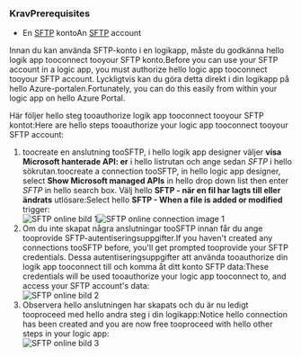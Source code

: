 ### <a name="prerequisites"></a><span data-ttu-id="bf5ba-101">Krav</span><span class="sxs-lookup"><span data-stu-id="bf5ba-101">Prerequisites</span></span>
* <span data-ttu-id="bf5ba-102">En [SFTP](https://en.wikipedia.org/wiki/SSH_File_Transfer_Protocol) konto</span><span class="sxs-lookup"><span data-stu-id="bf5ba-102">An [SFTP](https://en.wikipedia.org/wiki/SSH_File_Transfer_Protocol) account</span></span>  

<span data-ttu-id="bf5ba-103">Innan du kan använda SFTP-konto i en logikapp, måste du godkänna hello logik app tooconnect tooyour SFTP konto.</span><span class="sxs-lookup"><span data-stu-id="bf5ba-103">Before you can use your SFTP account in a logic app, you must authorize hello logic app tooconnect tooyour SFTP account.</span></span> <span data-ttu-id="bf5ba-104">Lyckligtvis kan du göra detta direkt i din logikapp på hello Azure-portalen.</span><span class="sxs-lookup"><span data-stu-id="bf5ba-104">Fortunately, you can do this easily from within your logic app on hello Azure Portal.</span></span>  

<span data-ttu-id="bf5ba-105">Här följer hello steg tooauthorize logik app tooconnect tooyour SFTP kontot:</span><span class="sxs-lookup"><span data-stu-id="bf5ba-105">Here are hello steps tooauthorize your logic app tooconnect tooyour SFTP account:</span></span>  

1. <span data-ttu-id="bf5ba-106">toocreate en anslutning tooSFTP, i hello logik app designer väljer **visa Microsoft hanterade API: er** i hello listrutan och ange sedan *SFTP* i hello sökrutan.</span><span class="sxs-lookup"><span data-stu-id="bf5ba-106">toocreate a connection tooSFTP, in hello logic app designer, select **Show Microsoft managed APIs** in hello drop down list then enter *SFTP* in hello search box.</span></span> <span data-ttu-id="bf5ba-107">Välj hello **SFTP - när en fil har lagts till eller ändrats** utlösare:</span><span class="sxs-lookup"><span data-stu-id="bf5ba-107">Select hello **SFTP - When a file is added or modified** trigger:</span></span>  
   <span data-ttu-id="bf5ba-108">![SFTP online bild 1](./media/connectors-create-api-sftp/sftp-1.png)</span><span class="sxs-lookup"><span data-stu-id="bf5ba-108">![SFTP online connection image 1](./media/connectors-create-api-sftp/sftp-1.png)</span></span>  
2. <span data-ttu-id="bf5ba-109">Om du inte skapat några anslutningar tooSFTP innan får du ange tooprovide SFTP-autentiseringsuppgifter.</span><span class="sxs-lookup"><span data-stu-id="bf5ba-109">If you haven't created any connections tooSFTP before, you'll get prompted tooprovide your SFTP credentials.</span></span> <span data-ttu-id="bf5ba-110">Dessa autentiseringsuppgifter att använda tooauthorize din logik app tooconnect till och komma åt ditt konto SFTP data:</span><span class="sxs-lookup"><span data-stu-id="bf5ba-110">These credentials will be used tooauthorize your logic app tooconnect to, and access your SFTP account's data:</span></span>  
   ![SFTP online bild 2](./media/connectors-create-api-sftp/sftp-2.png)  
3. <span data-ttu-id="bf5ba-112">Observera hello anslutningen har skapats och du är nu ledigt tooproceed med hello andra steg i din logikapp:</span><span class="sxs-lookup"><span data-stu-id="bf5ba-112">Notice hello connection has been created and you are now free tooproceed with hello other steps in your logic app:</span></span>   
   ![SFTP online bild 3](./media/connectors-create-api-sftp/sftp-3.png) 

